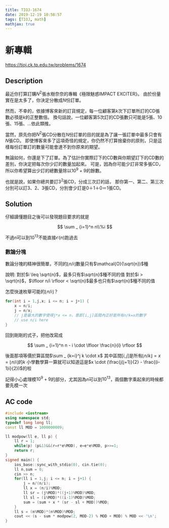 ```yaml
---
title: TIOJ-1674
date: 2019-12-19 10:58:57
tags: [TIOJ, math]
mathjax: true
---
```

# 新專輯
https://tioj.ck.tp.edu.tw/problems/1674

## Description
最近你打算訂購$N^2$張水樹奈奈的專輯《極限魅惑IMPACT EXCITER》。
由於份量實在是太多了，你決定分散成$N$份訂單。

然而，不幸的，依據博客來新的訂貨規定，每一位顧客第$k$次下訂單所訂的CD張數必頇是$k$的正整數倍。
換句話說，一位顧客第$5$次訂的CD張數只可能是$5$張、$10$張、$15$張、…依此類推。

當然，原先你把$N^2$張CD分散在$N$份訂單的目的就是為了讓一張訂單中最多只會有$N$張CD。
即使博客來多了這項奇怪的規定，你仍然不打算捨棄你的原則，只是這樣每份訂單訂的數量可能會達不到你原來的期望。

無論如何，你還是下了訂單。為了估計你實際訂下的CD數與你期望訂下的CD數的差別，你決定把每次你少訂的數量加起來。
可是，因為你可能少訂非常多張CD，所以你希望算出少訂的總數量除以$10^9+9$的餘數。

也就是說，如果你總共要訂$3^2$張CD，分成三次訂的話，
那你第一、第二、第三次分別可以訂$3$、$2$、$3$張CD，分別會少訂是$0＋1＋0＝1$張CD。

## Solution
仔細讀懂題目之後可以發現題目要求的就是

$$
\sum _ {i=1}^n n\\%i
$$

不過$n$可以到$10^{13}$不能直接$\mathcal{O}(n)$跑過去

### 數論分塊
數論分塊的精神很簡單，不同的$\lfloor n/i \rfloor$數量只有$\mathcal{O}(\sqrt{n})$種

說明:
對於$i \leq \sqrt{n}$，最多只有$\sqrt{n}$種不同的值
對於$i > \sqrt{n}$，$\lfloor n/i \rfloor < \sqrt{n}$最多也只有$\sqrt{n}$種不同的值

怎麼快速枚舉可能的$\lfloor n/i \rfloor$？
``` cpp
for(int i = 1,j,x; i <= n; i = j+1) {
	x = n/i;
	j = n/x;
	// j是最大的數字使得j*x <= n，意即[i,j]區間內正好是所有n/k=x的數字
	// use n/i here
}
```

回到剛剛的式子，把他改寫成

$$
\sum _ {i=1}^n n - i \cdot \lfloor \frac{n}{i} \rfloor
$$

後面那項等價於算區間$\sum _ {k=i}^j k \cdot x$
其中區間$[i,j]$是所有$\lfloor n/k \rfloor = x = \lfloor n/i \rfloor$的$k$
小學數學算一算就可以知道這是$x \cdot (\frac{j(j+1)}{2} - \frac{(i-1)i}{2})$的啦

記得小心處理模$10^9+9$的部分，尤其因為$n$可以到$10^{13}$，兩個數字乘起來的時候都要先模一次

## AC code
``` cpp
#include <iostream>
using namespace std;
typedef long long ll;
const ll MOD = 1000000009;

ll modpow(ll e, ll p) {
    ll r = 1;
    while(p) (p&1)&&(r=r*e%MOD), e=e*e%MOD, p>>=1;
    return r;
}
signed main() {
    ios_base::sync_with_stdio(0), cin.tie(0);
    ll n,sum = 0;
    cin >> n;
    for(ll i = 1,j; i <= n; i = j+1) {
        j = n/(n/i);
        ll x = (n/i)%MOD;
        ll sr = (j%MOD)*((j+1)%MOD)%MOD;
        ll sl = (i%MOD)*((i-1)%MOD)%MOD;
        sum = (sum + x * (sr - sl + MOD))%MOD;
    }
    ll s = (n%MOD)*(n%MOD)%MOD;
    cout << (s - sum * modpow(2, MOD-2) % MOD + MOD) % MOD << '\n';
}
```


